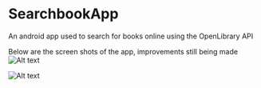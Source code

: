 # SearchbookApp
An android app used to search for books online using the OpenLibrary API

Below are the screen shots of the app, improvements still being made
![Alt text](https://github.com/ainaleke/SearchBookApp/blob/master/screenshots/initialsearch_books.PNG "App showing List of Books")

![Alt text](https://github.com/ainaleke/SearchBookApp/blob/master/screenshots/searchbookappimg1.PNG "App showing List of Books")
